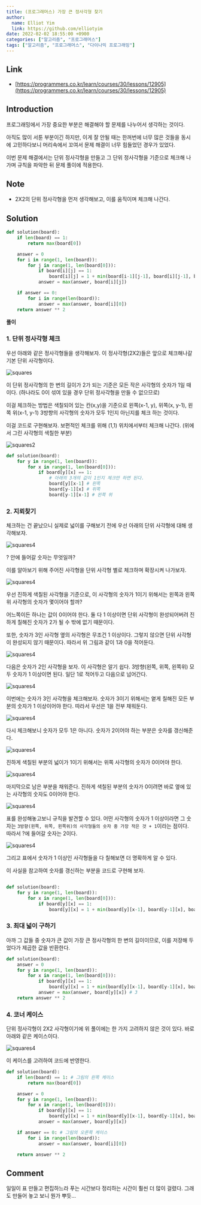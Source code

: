```yaml
---
title: (프로그래머스) 가장 큰 정사각형 찾기
author:
  name: Elliot Yim
  link: https://github.com/elliotyim
date: 2022-02-02 18:55:00 +0900
categories: ["알고리즘", "프로그래머스"]
tags: ["알고리즘", "프로그래머스", "다이나믹 프로그래밍"]
---
```


## Link

- [https://programmers.co.kr/learn/courses/30/lessons/12905](https://programmers.co.kr/learn/courses/30/lessons/12905)

## Introduction

프로그래밍에서 가장 중요한 부분은 해결해야 할 문제를 나누어서 생각하는 것이다.

아직도 많이 서툰 부분이긴 하지만, 이게 잘 안될 때는 한꺼번에 너무 많은 것들을 동시에 고민하다보니 머리속에서 꼬여서 문제 해결이 너무 힘들었던 경우가 있었다.

이번 문제 해결에서는 단위 정사각형을 만들고 그 단위 정사각형을 기준으로 체크해 나가며 규칙을 파악한 뒤 문제 풀이에 적용한다.

## Note

- 2X2의 단위 정사각형을 먼저 생각해보고, 이를 움직이며 체크해 나간다.

## Solution

```python
def solution(board):
    if len(board) == 1:
        return max(board[0])

    answer = 0
    for i in range(1, len(board)):
        for j in range(1, len(board[0])):
            if board[i][j] == 1:
                board[i][j] = 1 + min(board[i-1][j-1], board[i][j-1], board[i-1][j])
            answer = max(answer, board[i][j])

    if answer == 0:
        for i in range(len(board)):
            answer = max(answer, board[i][0])
    return answer ** 2
```

**풀이**

### 1. 단위 정사각형 체크

우선 아래와 같은 정사각형들을 생각해보자. 이 정사각형(2X2)들은 앞으로 체크해나갈 기본 단위 사각형이다.

![squares](/assets/img/algorithm/programmers/practice/biggest-square/1.jpg)

이 단위 정사각형의 한 변의 길이가 2가 되는 기준은 모든 작은 사각형의 숫자가 1일 때이다. (하나라도 0이 섞여 있을 경우 단위 정사각형을 만들 수 없으므로)

이걸 체크하는 방법은 색칠되어 있는 칸(x,y)을 기준으로 왼쪽(x-1, y), 위쪽(x, y-1), 왼쪽 위(x-1, y-1) 3방향의 사각형의 숫자가 모두 1인지 아닌지를 체크 하는 것이다.

이걸 코드로 구현해보자. 보편적인 체크를 위해 (1,1) 위치에서부터 체크해 나간다. (위에서 그린 사각형의 색칠한 부분)

![squares2](/assets/img/algorithm/programmers/practice/biggest-square/2.jpg)

```python
def solution(board):
    for y in range(1, len(board)):
        for x in range(1, len(board[0])):
            if board[y][x] == 1:
                # 아래의 3개의 값이 1인지 체크만 하면 된다.
                board[y][x-1] # 왼쪽
                board[y-1][x] # 위쪽
                board[y-1][x-1] # 왼쪽 위
```

### 2. 지뢰찾기

체크하는 건 끝났으니 실제로 넓이를 구해보기 전에 우선 아래의 단위 사각형에 대해 생각해보자.

![squares4](/assets/img/algorithm/programmers/practice/biggest-square/3.png)

? 안에 들어갈 숫자는 무엇일까?

이를 알아보기 위해 주어진 사각형을 단위 사각형 별로 체크하며 확장시켜 나가보자.

![squares4](/assets/img/algorithm/programmers/practice/biggest-square/4.png)

우선 진하게 색칠된 사각형을 기준으로, 이 사각형의 숫자가 1이기 위해서는 왼쪽과 왼쪽위 사각형의 숫자가 몇이어야 할까?

어느쪽이든 하나는 값이 0이어야 한다. 둘 다 1 이상이면 단위 사각형이 완성되어버려 진하게 칠해진 숫자가 2가 될 수 밖에 없기 때문이다.

또한, 숫자가 3인 사각형 옆의 사각형은 무조건 1 이상이다. 그렇지 않으면 단위 사각형이 완성되지 않기 때문이다. 따라서 위 그림과 같이 1과 0을 적어둔다.

![squares4](/assets/img/algorithm/programmers/practice/biggest-square/5.png)

다음은 숫자가 2인 사각형을 보자. 이 사각형은 알기 쉽다. 3방향(왼쪽, 위쪽, 왼쪽위) 모두 숫자가 1 이상이면 된다. 일단 1로 적어두고 다음으로 넘어간다.

![squares4](/assets/img/algorithm/programmers/practice/biggest-square/6.png)

이번에는 숫자가 3인 사각형을 체크해보자. 숫자가 3이기 위해서는 옅게 칠해진 모든 부분의 숫자가 1 이상이어야 한다. 따라서 우선은 1을 전부 채워둔다.

![squares4](/assets/img/algorithm/programmers/practice/biggest-square/7.png)

다시 체크해보니 숫자가 모두 1은 아니다. 숫자가 2이어야 하는 부분은 숫자를 갱신해준다.

![squares4](/assets/img/algorithm/programmers/practice/biggest-square/8.png)

진하게 색칠된 부분의 넓이가 1이기 위해서는 위쪽 사각형의 숫자가 0이어야 한다.

![squares4](/assets/img/algorithm/programmers/practice/biggest-square/9.png)

마지막으로 남은 부분을 채워준다. 진하게 색칠된 부분의 숫자가 0이려면 바로 옆에 있는 사각형의 숫자도 0이어야 한다.

![squares4](/assets/img/algorithm/programmers/practice/biggest-square/10.png)

표를 완성해놓고보니 규칙을 발견할 수 있다. 어떤 사각형의 숫자가 1 이상이라면 그 숫자는 `3방향(왼쪽, 위쪽, 왼쪽위)의 사각형들의 숫자 중 가장 작은 것 + 1`이라는 점이다. 따라서 ?에 들어갈 숫자는 2이다.

![squares4](/assets/img/algorithm/programmers/practice/biggest-square/11.png)

그리고 표에서 숫자가 1 이상인 사각형들을 다 칠해보면 더 명확하게 알 수 있다.

이 사실을 참고하여 숫자를 갱신하는 부분을 코드로 구현해 보자.

```python

def solution(board):
    for y in range(1, len(board)):
        for x in range(1, len(board[0])):
            if board[y][x] == 1:
                board[y][x] = 1 + min(board[y][x-1], board[y-1][x], board[y-1][x-1]) # 2
```

### 3. 최대 넓이 구하기

아까 그 값들 중 숫자가 큰 값이 가장 큰 정사각형의 한 변의 길이이므로, 이를 저장해 두었다가 제곱한 값을 반환한다.

```python
def solution(board):
    answer = 0
    for y in range(1, len(board)):
        for x in range(1, len(board[0])):
            if board[y][x] == 1:
                board[y][x] = 1 + min(board[y][x-1], board[y-1][x], board[y-1][x-1])
            answer = max(answer, board[y][x]) # 3
    return answer ** 2
```

### 4. 코너 케이스

단위 정사각형이 2X2 사각형이기에 위 풀이에는 한 가지 고려하지 않은 것이 있다. 바로 아래와 같은 케이스이다.

![squares4](/assets/img/algorithm/programmers/practice/biggest-square/12.png)

이 케이스를 고려하여 코드에 반영한다.

```python
def solution(board):
    if len(board) == 1: # 그림의 왼쪽 케이스
        return max(board[0])

    answer = 0
    for y in range(1, len(board)):
        for x in range(1, len(board[0])):
            if board[y][x] == 1:
                board[y][x] = 1 + min(board[y][x-1], board[y-1][x], board[y-1][x-1])
            answer = max(answer, board[y][x])

    if answer == 0: # 그림의 오른쪽 케이스
        for i in range(len(board)):
            answer = max(answer, board[i][0])

    return answer ** 2
```

## Comment

일일이 표 만들고 편집하느라 푸는 시간보다 정리하는 시간이 훨씬 더 많이 걸렸다. 그래도 만들어 놓고 보니 뭔가 뿌듯...
